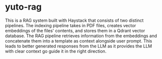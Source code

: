 # yuto-rag
This is a RAG system built with Haystack that consists of two distinct pipelines. The indexing pipeline takes in PDF files, creates vector embeddings of the files' contents, and stores them in a Qdrant vector database. The RAG pipeline retrieves information from the embeddings and concatenate them into a template as context alongside user prompt. This leads to better generated responses from the LLM as it provides the LLM with clear context go guide it in the right direction.
